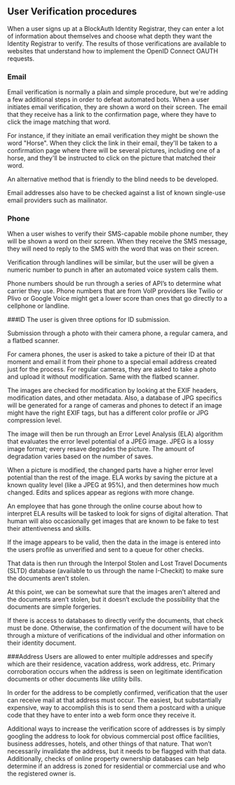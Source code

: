## User Verification procedures
When a user signs up at a BlockAuth Identity Registrar, they can enter a lot of information about themselves and choose what depth they want the Identity Registrar to verify. The results of those verifications are available to websites that understand how to implement the OpenID Connect OAUTH requests. 

### Email
Email verification is normally a plain and simple procedure, but we're adding a few additional steps in order to defeat automated bots. When a user initiates email verification, they are shown a word on their screen. The email that they receive has a link to the confirmation page, where they have to click the image matching that word. 

For instance, if they initiate an email verification they might be shown the word "Horse". When they click the link in their email, they'll be taken to a confirmation page where there will be several pictures, including one of a horse, and they'll be instructed to click on the picture that matched their word. 

An alternative method that is friendly to the blind needs to be developed.

Email addresses also have to be checked against a list of known single-use email providers such as mailinator. 


### Phone
When a user wishes to verify their SMS-capable mobile phone number, they will be shown a word on their screen. When they receive the SMS message, they will need to reply to the SMS with the word that was on their screen. 

Verification through landlines will be similar, but the user will be given a numeric number to punch in after an automated voice system calls them. 

Phone numbers should be run through a series of API’s to determine what carrier they use. Phone numbers that are from VoIP providers like Twilio or Plivo or Google Voice might get a lower score than ones that go directly to a cellphone or landline. 

###ID
The user is given three options for ID submission. 

Submission through a photo with their camera phone, a regular camera, and a flatbed scanner. 

For camera phones, the user is asked to take a picture of their ID at that moment and email it from their phone to a special email address created just for the process. For regular cameras, they are asked to take a photo and upload it without modification. Same with the flatbed scanner.

The images are checked for modification by looking at the EXIF headers, modification dates, and other metadata. Also, a database of JPG specifics will be generated for a range of cameras and phones to detect if an image might have the right EXIF tags, but has a different color profile or JPG compression level. 

The image will then be run through an Error Level Analysis (ELA) algorithm that evaluates the error level potential of a JPEG image. JPEG is a lossy image format; every resave degrades the picture. The amount of degradation varies based on the number of saves. 

When a picture is modified, the changed parts have a higher error level potential than the rest of the image. ELA works by saving the picture at a known quality level (like a JPEG at 95%), and then determines how much changed. Edits and splices appear as regions with more change. 

An employee that has gone through the online course about how to interpret ELA results will be tasked to look for signs of digital alteration. That human will also occasionally get images that are known to be fake to test their attentiveness and skills. 

If the image appears to be valid, then the data in the image is entered into the users profile as unverified and sent to a queue for other checks. 

That data is then run through the Interpol Stolen and Lost Travel Documents (SLTD) database (available to us through the name I-Checkit) to make sure the documents aren’t stolen. 

At this point, we can be somewhat sure that the images aren’t altered and the documents aren’t stolen, but it doesn’t exclude the possibility that the documents are simple forgeries. 

If there is access to databases to directly verify the documents, that check must be done. Otherwise, the confirmation of the document will have to be through a mixture of verifications of the individual and other information on their identity document. 

###Address
Users are allowed to enter multiple addresses and specify which are their residence, vacation address, work address, etc. 
Primary corroboration occurs when the address is seen on legitimate identification documents or other documents like  utility bills. 

In order for the address to be completly confirmed, verification that the user can receive mail at that address must occur. The easiest, but substantially expensive, way to accomplish this is to send them a postcard with a unique code that they have to enter into a web form once they receive it. 

Additional ways to increase the verification score of addresses is by simply googling the address to look for obvious commercial post office facilities, business addresses, hotels, and other things of that nature. That won’t necessarily invalidate the address, but it needs to be flagged with that data. Additionally, checks of online property ownership databases can help determine if an address is zoned for residential or commercial use and who the registered owner is.


